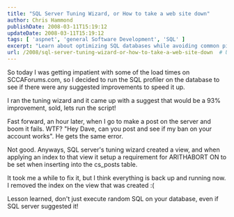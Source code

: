 ```yaml
---
title: "SQL Server Tuning Wizard, or How to take a web site down"
author: Chris Hammond
publishDate: 2008-03-11T15:19:12
updateDate: 2008-03-11T15:19:12
tags: [ 'aspnet', 'general Software Development', 'SQL' ]
excerpt: "Learn about optimizing SQL databases while avoiding common pitfalls. Discover how one user's choice led to a critical error and lessons learned."
url: /2008/sql-server-tuning-wizard-or-how-to-take-a-web-site-down  # Use the generated URL with year
---
```

<p>So today I was getting impatient with some of the load times on SCCAForums.com, so I decided to run the SQL profiler on the database to see if there were any suggested improvements to speed it up.</p> <p>I ran the tuning wizard and it came up with a suggest that would be a 93% improvement, sold, lets run the script!</p> <p>Fast forward, an hour later, when I go to make a post on the server and boom it fails. WTF? "Hey Dave, can you post and see if my ban on your account works". He gets the same error.</p> <p>Not good. Anyways, SQL server's tuning wizard created a view, and when applying an index to that view it setup a requirement for ARITHABORT ON to be set when inserting into the cs_posts table.</p> <p>It took me a while to fix it, but I think everything is back up and running now. I removed the index on the view that was created :(</p> <p>Lesson learned, don't just execute random SQL on your database, even if SQL server suggested it!</p>

